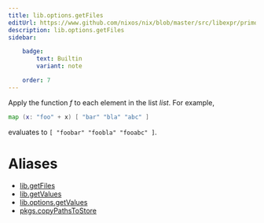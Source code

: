 ```yaml
---
title: lib.options.getFiles
editUrl: https://www.github.com/nixos/nix/blob/master/src/libexpr/primops.cc
description: lib.options.getFiles
sidebar:

    badge:
        text: Builtin
        variant: note

    order: 7
---
```


Apply the function *f* to each element in the list *list*. For
example,

```nix
map (x: "foo" + x) [ "bar" "bla" "abc" ]
```

evaluates to `[ "foobar" "foobla" "fooabc" ]`.


# Aliases

- [lib.getFiles](reference/lib/lib-getFiles)
- [lib.getValues](reference/lib/lib-getValues)
- [lib.options.getValues](reference/lib/options/lib-options-getValues)
- [pkgs.copyPathsToStore](reference/pkgs/pkgs-copyPathsToStore)


